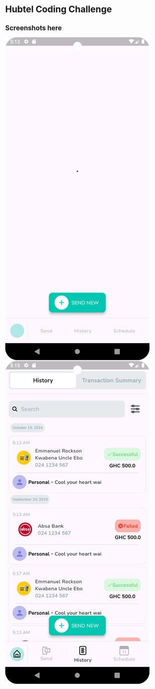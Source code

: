 # Hubtel Coding Challenge


## Screenshots here

![alt text](https://github.com/darkomike/hubtel-coding-challenge-repo/blob/main/final%20work%20one.png?raw=true)
![alt text](https://github.com/darkomike/hubtel-coding-challenge-repo/blob/main/final%20work%20two.png?raw=true)